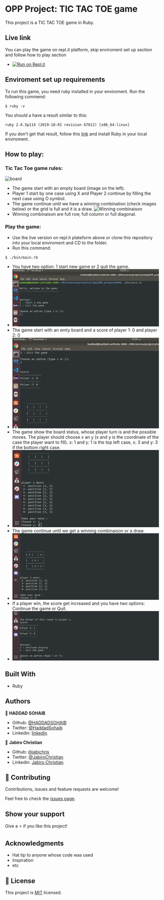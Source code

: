 # OPP Project: TIC TAC TOE game

This project is a TIC TAC TOE game in Ruby.

## Live link

You can play the game on repl.it platform, skip enviroment set up section and follow how to play section

- [![Run on Repl.it](https://repl.it/badge/github/HADDADSOHAIB/OPP)](https://repl.it/github/HADDADSOHAIB/OPP)

## Enviroment set up requirements

To run this game, you need ruby installed in your enviroment.
Run the following commend:

```
$ ruby -v
```

You should a have a result similar to this:

```
ruby 2.6.5p114 (2019-10-01 revision 67812) [x86_64-linux]
```

If you don't get that result, follow this [link](https://www.ruby-lang.org/en/documentation/installation/) and install Ruby in your local enviroment.

## How to play:

### Tic Tac Toe game rules:

![board](https://mathworld.wolfram.com/images/eps-gif/Tic-Tac-Toe_600.gif)

- The game start with an empty board (image on the left).
- Player 1 start by one case using X and Player 2 continue by filling the next case using O symbol.
- The game continue until we have a winning combination (check images below) or the grid is full and it is a draw.
  ![Winning combinaison](https://st3.depositphotos.com/4695643/13784/v/1600/depositphotos_137841074-stock-illustration-set-collection-of-tic-tac.jpg)
- Winning combinaison are full row, full column or full diagonal.

### Play the game:

- Use the live version on repl.it plateform above or clone this repository into your local enviroment and CD to the folder.
- Run this command:

```
$ ./bin/main.rb
```

- You have two option: 1 start new game or 2 quit the game.
- ![First image](./assets/1.png)
- The game start with an emty board and a score of player 1: 0 and player 2: 0
- ![Second image](./assets/2.png)
- The game show the board status, whose player turn is and the possible moves. The player should choose x an y (x and y is the coordinate of the case the player want to fill). x: 1 and y: 1 is the top left case, x: 3 and y: 3 if the bottom right case.
- ![third image](./assets/3.png)
- The game continue until we get a winning combinaison or a draw.
- ![fourth image](./assets/4.png)
- If a player win, the score get increased and you have two options: Continue the game or Quit.
- ![fifth image](./assets/5.png)

## Built With

- Ruby

## Authors

👤 **HADDAD SOHAIB**

- Github: [@HADDADSOHAIB](https://github.com/HADDADSOHAIB)
- Twitter: [@HaddadSohaib](https://twitter.com/HaddadSohaib)
- Linkedin: [linkedin](https://www.linkedin.com/in/sohaibhaddad/)

👤 **Jabiro Christian**

- Github: [@jabichris](https://github.com/jabichis)
- Twitter: [@JabiroChristian](https://twitter.com/JabiroChristian)
- Linkedin: [Jabiro Christian](https://www.linkedin.com/in/jabiro-christian-b01054115/)

## 🤝 Contributing

Contributions, issues and feature requests are welcome!

Feel free to check the [issues page](issues/).

## Show your support

Give a ⭐️ if you like this project!

## Acknowledgments

- Hat tip to anyone whose code was used
- Inspiration
- etc

## 📝 License

This project is [MIT](lic.url) licensed.
